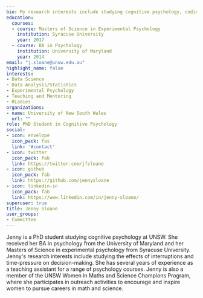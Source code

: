 ```yaml
---
bio: My research interests include studying cognitive psychology, coding experiments, analyzing data, and computational modeling
education:
  courses:
  - course: Masters of Science in Experimental Psychology
    institution: Syracuse University
    year: 2017
  - course: BA in Psychology
    institution: University of Maryland
    year: 2014
email: "j.sloane@unsw.edu.au"
highlight_name: false
interests:
- Data Science
- Data Analysis/Statistics
- Experimental Psychology
- Teaching and Mentoring 
- RLadies
organizations:
- name: University of New South Wales
  url: ""
role: PhD Student in Cognitive Psychology
social:
- icon: envelope
  icon_pack: fas
  link: '#contact'
- icon: twitter
  icon_pack: fab
  link: https://twitter.com/jfsloane
- icon: github
  icon_pack: fab
  link: https://github.com/jennysloane  
- icon: linkedin-in
  icon_pack: fab
  link: https://www.linkedin.com/in/jenny-sloane/  
superuser: true
title: Jenny Sloane
user_groups:
- Committee
---
```


Jenny is a PhD student studying cognitive psychology at UNSW. She received her BA in psychology from the University of Maryland and her Masters of Science in experimental psychology from Syracuse University. Jenny's research interests include studying the effects of interruptions and time-pressure on decision-making. She has several years of experience as a teaching assistant for a range of psychology courses. Jenny is also a member of the UNSW Women in Maths and Science Champions Program, where she participates in outreach activities to encourage and inspire women to pursue careers in math and science.
